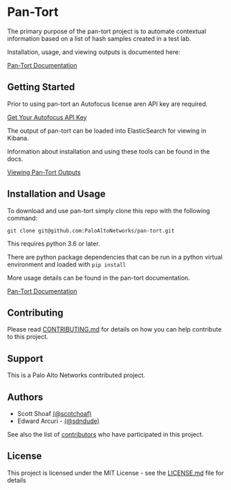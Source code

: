 # Pan-Tort
The primary purpose of the pan-tort project is to automate contextual
information based on a list of hash samples created in a test lab.

Installation, usage, and viewing outputs is documented here:

[Pan-Tort Documentation](https://pan-tort.readthedocs.io/)

## Getting Started
Prior to using pan-tort an Autofocus license aren API key are required.

[Get Your Autofocus API Key](https://www.paloaltonetworks.com/documentation/autofocus/autofocus/autofocus_api/get-started-with-the-autofocus-api/get-your-api-key)

The output of pan-tort can be loaded into ElasticSearch for viewing in Kibana.

Information about installation and using these tools can be found in the docs.

[Viewing Pan-Tort Outputs](https://pan-tort.readthedocs.io/)

## Installation and Usage
To download and use pan-tort simply clone this repo with the following command:

```
git clone git@github.com:PaloAltoNetworks/pan-tort.git
```

This requires python 3.6 or later.

There are python package dependencies that can be run in a python virtual
environment and loaded with ```pip install```

More usage details can be found in the pan-tort documentation.

[Pan-Tort Documentation](https://pan-tort.readthedocs.io/)

## Contributing
Please read [CONTRIBUTING.md](https://github.com/PaloAltoNetworks/iron-skillet/CONTRIBUTING.md) for details on how you can help contribute to this project.

## Support
This is a Palo Alto Networks contributed project.

## Authors

* Scott Shoaf [(@scotchoaf)](https://github.com/scotchoaf)
* Edward Arcuri - [(@sdndude)](https://github.com/sdndude)

See also the list of [contributors](https://github.com/PaloAltoNetworks/iron-skillet/contributors) who have participated in this project.

## License

This project is licensed under the MIT License - see the [LICENSE.md](LICENSE.md) file for details
